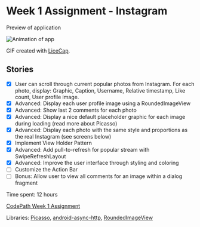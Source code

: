 # Week 1 Assignment - Instagram

Preview of application

![Animation of app](https://www.dropbox.com/s/7m5gy8juysg53ao/CodePathLoginScren.gif?dl=1)

GIF created with [LiceCap](http://www.cockos.com/licecap/).

## Stories

* [x] User can scroll through current popular photos from Instagram. For each photo, display: Graphic, Caption, Username, Relative timestamp, Like count, User profile image.
* [x] Advanced: Display each user profile image using a RoundedImageView
* [x] Advanced: Show last 2 comments for each photo
* [x] Advanced: Display a nice default placeholder graphic for each image during loading (read more about Picasso)
* [x] Advanced: Display each photo with the same style and proportions as the real Instagram (see screens below)
* [x] Implement View Holder Pattern
* [x] Advanced: Add pull-to-refresh for popular stream with SwipeRefreshLayout
* [x] Advanced: Improve the user interface through styling and coloring
* [ ] Customize the Action Bar
* [ ] Bonus: Allow user to view all comments for an image within a dialog fragment

Time spent: 12 hours

[CodePath Week 1 Assignment](http://courses.codepath.com/courses/intro_to_android/week/1#!assignment)

Libraries: [Picasso](http://square.github.io/picasso/), [android-async-http](http://loopj.com/android-async-http/), [RoundedImageView](https://github.com/vinc3m1/RoundedImageView)
